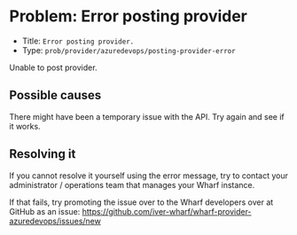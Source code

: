 # Problem: Error posting provider

<!-- panels:start -->

<!-- div:right-panel -->

- Title: `Error posting provider.`
- Type: `prob/provider/azuredevops/posting-provider-error`

<!-- div:left-panel -->

Unable to post provider.

<!-- panels:end -->

## Possible causes

<!-- panels:start -->

There might have been a temporary issue with the API.
Try again and see if it works.

<!-- panels:end -->

## Resolving it

If you cannot resolve it yourself using the error message, try to contact your
administrator / operations team that manages your Wharf instance.

If that fails, try promoting the issue over to the Wharf developers over at
GitHub as an issue: <https://github.com/iver-wharf/wharf-provider-azuredevops/issues/new>
